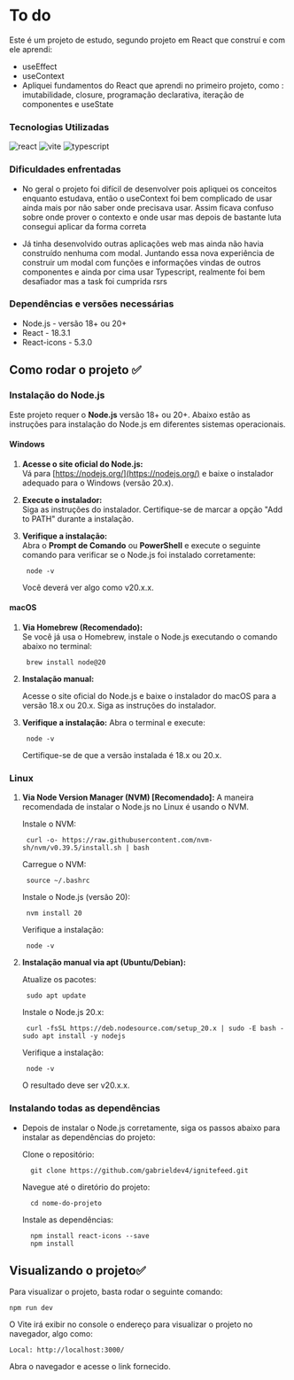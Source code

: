 # To do

Este é um projeto de estudo, segundo projeto em React que construí e com ele aprendi: 
- useEffect
- useContext 
- Apliquei fundamentos do React que aprendi no primeiro projeto, como : imutabilidade, closure, programação declarativa, iteração de componentes e useState

### Tecnologias Utilizadas
<img src="https://img.shields.io/badge/React-20232A?style=for-the-badge&logo=react&logoColor=61DAFB" alt="react"/>
<img src="https://img.shields.io/badge/vite-%23646CFF.svg?style=for-the-badge&logo=vite&logoColor=white" alt="vite"/>
<img src="https://img.shields.io/badge/TypeScript-007ACC?style=for-the-badge&logo=typescript&logoColor=white" alt="typescript"/>

### Dificuldades enfrentadas
- No geral o projeto foi difícil de desenvolver pois apliquei os conceitos enquanto estudava, então o useContext foi bem complicado de usar ainda mais por não saber onde precisava usar. Assim ficava confuso sobre onde prover o contexto e onde usar mas depois de bastante luta consegui aplicar da forma correta

- Já tinha desenvolvido outras aplicações web mas ainda não havia construído nenhuma com modal. Juntando essa nova experiência de construir um modal com funções e informações vindas de outros componentes e ainda por cima usar Typescript, realmente foi bem desafiador mas a task foi cumprida rsrs

### Dependências e versões necessárias
- Node.js - versão 18+ ou 20+
- React - 18.3.1
- React-icons - 5.3.0

## Como rodar o projeto ✅

### Instalação do Node.js

Este projeto requer o **Node.js** versão 18+ ou 20+. Abaixo estão as instruções para instalação do Node.js em diferentes sistemas operacionais.

#### Windows

1. **Acesse o site oficial do Node.js:**  
    Vá para [https://nodejs.org/](https://nodejs.org/) e baixe o instalador adequado para o Windows (versão 20.x).

2. **Execute o instalador:**  
   Siga as instruções do instalador. Certifique-se de marcar a opção "Add to PATH" durante a instalação.

3. **Verifique a instalação:**  
   Abra o **Prompt de Comando** ou **PowerShell** e execute o seguinte comando para verificar se o Node.js foi instalado corretamente:

   
        node -v

    Você deverá ver algo como v20.x.x.

#### macOS

1. **Via Homebrew (Recomendado):**  
    Se você já usa o Homebrew, instale o Node.js executando o comando abaixo no terminal:

        brew install node@20
2. **Instalação manual:** 

    Acesse o site oficial do Node.js e baixe o instalador do macOS para a versão 18.x ou 20.x.
    Siga as instruções do instalador.

3. **Verifique a instalação:**
    Abra o terminal e execute:

        node -v
    Certifique-se de que a versão instalada é 18.x ou 20.x.

### Linux
1. **Via Node Version Manager (NVM) [Recomendado]:**
    A maneira recomendada de instalar o Node.js no Linux é usando o NVM.

    Instale o NVM:

        curl -o- https://raw.githubusercontent.com/nvm-sh/nvm/v0.39.5/install.sh | bash

    Carregue o NVM:

        source ~/.bashrc
    Instale o Node.js (versão 20):

        nvm install 20

    Verifique a instalação:

        node -v
2. **Instalação manual via apt (Ubuntu/Debian):**
    
    Atualize os pacotes:

        sudo apt update
    
    Instale o Node.js 20.x:

        curl -fsSL https://deb.nodesource.com/setup_20.x | sudo -E bash - sudo apt install -y nodejs
    
    Verifique a instalação:
    
        node -v
    O resultado deve ser v20.x.x.

### Instalando todas as dependências
- Depois de instalar o Node.js corretamente, siga os passos abaixo para instalar as dependências do projeto:

    Clone o repositório:

        git clone https://github.com/gabrieldev4/ignitefeed.git

    Navegue até o diretório do projeto:


        cd nome-do-projeto

    Instale as dependências:

        npm install react-icons --save
        npm install

## Visualizando o projeto✅

Para visualizar o projeto, basta rodar o seguinte comando:

    npm run dev

O Vite irá exibir no console o endereço para visualizar o projeto no navegador, algo como:


    Local: http://localhost:3000/

Abra o navegador e acesse o link fornecido.